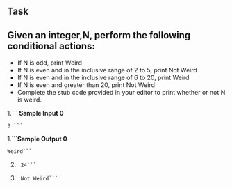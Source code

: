 ## Task
## Given an integer,N, perform the following conditional actions:

- If N is odd, print Weird
- If N is even and in the inclusive range of 2 to 5, print Not Weird
- If N is even and in the inclusive range of 6 to 20, print Weird
- If N is even and greater than 20, print Not Weird
- Complete the stub code provided in your editor to print whether or not N is weird.

1.``` **Sample Input 0**
  
    3 ```


 1.```**Sample Output 0**
  
    Weird```

 2. ```**Sample Input 1**
     24```

2. ```**Sample Output 1**
    Not Weird```
